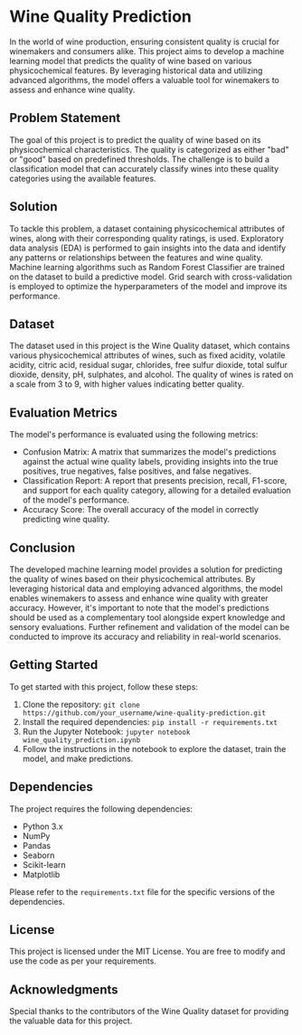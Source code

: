 # Wine Quality Prediction

In the world of wine production, ensuring consistent quality is crucial for winemakers and consumers alike. This project aims to develop a machine learning model that predicts the quality of wine based on various physicochemical features. By leveraging historical data and utilizing advanced algorithms, the model offers a valuable tool for winemakers to assess and enhance wine quality.

## Problem Statement

The goal of this project is to predict the quality of wine based on its physicochemical characteristics. The quality is categorized as either "bad" or "good" based on predefined thresholds. The challenge is to build a classification model that can accurately classify wines into these quality categories using the available features.

## Solution

To tackle this problem, a dataset containing physicochemical attributes of wines, along with their corresponding quality ratings, is used. Exploratory data analysis (EDA) is performed to gain insights into the data and identify any patterns or relationships between the features and wine quality. Machine learning algorithms such as Random Forest Classifier are trained on the dataset to build a predictive model. Grid search with cross-validation is employed to optimize the hyperparameters of the model and improve its performance.

## Dataset

The dataset used in this project is the Wine Quality dataset, which contains various physicochemical attributes of wines, such as fixed acidity, volatile acidity, citric acid, residual sugar, chlorides, free sulfur dioxide, total sulfur dioxide, density, pH, sulphates, and alcohol. The quality of wines is rated on a scale from 3 to 9, with higher values indicating better quality.

## Evaluation Metrics

The model's performance is evaluated using the following metrics:

- Confusion Matrix: A matrix that summarizes the model's predictions against the actual wine quality labels, providing insights into the true positives, true negatives, false positives, and false negatives.
- Classification Report: A report that presents precision, recall, F1-score, and support for each quality category, allowing for a detailed evaluation of the model's performance.
- Accuracy Score: The overall accuracy of the model in correctly predicting wine quality.

## Conclusion

The developed machine learning model provides a solution for predicting the quality of wines based on their physicochemical attributes. By leveraging historical data and employing advanced algorithms, the model enables winemakers to assess and enhance wine quality with greater accuracy. However, it's important to note that the model's predictions should be used as a complementary tool alongside expert knowledge and sensory evaluations. Further refinement and validation of the model can be conducted to improve its accuracy and reliability in real-world scenarios.

## Getting Started

To get started with this project, follow these steps:

1. Clone the repository: `git clone https://github.com/your_username/wine-quality-prediction.git`
2. Install the required dependencies: `pip install -r requirements.txt`
3. Run the Jupyter Notebook: `jupyter notebook wine_quality_prediction.ipynb`
4. Follow the instructions in the notebook to explore the dataset, train the model, and make predictions.

## Dependencies

The project requires the following dependencies:

- Python 3.x
- NumPy
- Pandas
- Seaborn
- Scikit-learn
- Matplotlib

Please refer to the `requirements.txt` file for the specific versions of the dependencies.

## License

This project is licensed under the MIT License. You are free to modify and use the code as per your requirements.

## Acknowledgments

Special thanks to the contributors of the Wine Quality dataset for providing the valuable data for this project.
